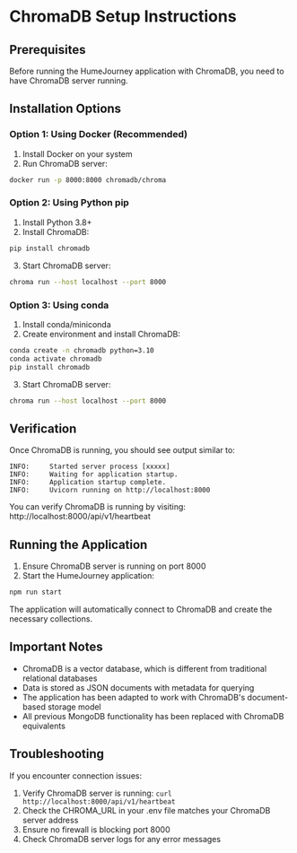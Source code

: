 # ChromaDB Setup Instructions

## Prerequisites

Before running the HumeJourney application with ChromaDB, you need to have ChromaDB server running.

## Installation Options

### Option 1: Using Docker (Recommended)

1. Install Docker on your system
2. Run ChromaDB server:
```bash
docker run -p 8000:8000 chromadb/chroma
```

### Option 2: Using Python pip

1. Install Python 3.8+
2. Install ChromaDB:
```bash
pip install chromadb
```

3. Start ChromaDB server:
```bash
chroma run --host localhost --port 8000
```

### Option 3: Using conda

1. Install conda/miniconda
2. Create environment and install ChromaDB:
```bash
conda create -n chromadb python=3.10
conda activate chromadb
pip install chromadb
```

3. Start ChromaDB server:
```bash
chroma run --host localhost --port 8000
```

## Verification

Once ChromaDB is running, you should see output similar to:
```
INFO:     Started server process [xxxxx]
INFO:     Waiting for application startup.
INFO:     Application startup complete.
INFO:     Uvicorn running on http://localhost:8000
```

You can verify ChromaDB is running by visiting: http://localhost:8000/api/v1/heartbeat

## Running the Application

1. Ensure ChromaDB server is running on port 8000
2. Start the HumeJourney application:
```bash
npm run start
```

The application will automatically connect to ChromaDB and create the necessary collections.

## Important Notes

- ChromaDB is a vector database, which is different from traditional relational databases
- Data is stored as JSON documents with metadata for querying
- The application has been adapted to work with ChromaDB's document-based storage model
- All previous MongoDB functionality has been replaced with ChromaDB equivalents

## Troubleshooting

If you encounter connection issues:

1. Verify ChromaDB server is running: `curl http://localhost:8000/api/v1/heartbeat`
2. Check the CHROMA_URL in your .env file matches your ChromaDB server address
3. Ensure no firewall is blocking port 8000
4. Check ChromaDB server logs for any error messages